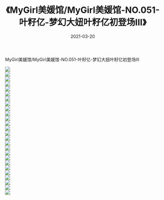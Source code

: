 ﻿---
layout: post
title:  《MyGirl美媛馆/MyGirl美媛馆-NO.051-叶籽亿-梦幻大妞叶籽亿初登场III》
date:   2021-03-20
img: http://img.660000.xyz/Sharelink/网络美图/2021/MyGirl美媛馆/MyGirl美媛馆-NO.051-叶籽亿-梦幻大妞叶籽亿初登场III/000.jpg
categories: [美女, 清纯, 唯美]
---

MyGirl美媛馆/MyGirl美媛馆-NO.051-叶籽亿-梦幻大妞叶籽亿初登场III

 ![](http://img.660000.xyz/Sharelink/网络美图/2021/MyGirl美媛馆/MyGirl美媛馆-NO.051-叶籽亿-梦幻大妞叶籽亿初登场III/001.jpg) <br>![](http://img.660000.xyz/Sharelink/网络美图/2021/MyGirl美媛馆/MyGirl美媛馆-NO.051-叶籽亿-梦幻大妞叶籽亿初登场III/002.jpg) <br>![](http://img.660000.xyz/Sharelink/网络美图/2021/MyGirl美媛馆/MyGirl美媛馆-NO.051-叶籽亿-梦幻大妞叶籽亿初登场III/003.jpg) <br>![](http://img.660000.xyz/Sharelink/网络美图/2021/MyGirl美媛馆/MyGirl美媛馆-NO.051-叶籽亿-梦幻大妞叶籽亿初登场III/004.jpg) <br>![](http://img.660000.xyz/Sharelink/网络美图/2021/MyGirl美媛馆/MyGirl美媛馆-NO.051-叶籽亿-梦幻大妞叶籽亿初登场III/005.jpg) <br>![](http://img.660000.xyz/Sharelink/网络美图/2021/MyGirl美媛馆/MyGirl美媛馆-NO.051-叶籽亿-梦幻大妞叶籽亿初登场III/006.jpg) <br>![](http://img.660000.xyz/Sharelink/网络美图/2021/MyGirl美媛馆/MyGirl美媛馆-NO.051-叶籽亿-梦幻大妞叶籽亿初登场III/007.jpg) <br>![](http://img.660000.xyz/Sharelink/网络美图/2021/MyGirl美媛馆/MyGirl美媛馆-NO.051-叶籽亿-梦幻大妞叶籽亿初登场III/008.jpg) <br>![](http://img.660000.xyz/Sharelink/网络美图/2021/MyGirl美媛馆/MyGirl美媛馆-NO.051-叶籽亿-梦幻大妞叶籽亿初登场III/009.jpg) <br>![](http://img.660000.xyz/Sharelink/网络美图/2021/MyGirl美媛馆/MyGirl美媛馆-NO.051-叶籽亿-梦幻大妞叶籽亿初登场III/010.jpg) <br>![](http://img.660000.xyz/Sharelink/网络美图/2021/MyGirl美媛馆/MyGirl美媛馆-NO.051-叶籽亿-梦幻大妞叶籽亿初登场III/011.jpg) <br>![](http://img.660000.xyz/Sharelink/网络美图/2021/MyGirl美媛馆/MyGirl美媛馆-NO.051-叶籽亿-梦幻大妞叶籽亿初登场III/012.jpg) <br>![](http://img.660000.xyz/Sharelink/网络美图/2021/MyGirl美媛馆/MyGirl美媛馆-NO.051-叶籽亿-梦幻大妞叶籽亿初登场III/013.jpg) <br>![](http://img.660000.xyz/Sharelink/网络美图/2021/MyGirl美媛馆/MyGirl美媛馆-NO.051-叶籽亿-梦幻大妞叶籽亿初登场III/014.jpg) <br>![](http://img.660000.xyz/Sharelink/网络美图/2021/MyGirl美媛馆/MyGirl美媛馆-NO.051-叶籽亿-梦幻大妞叶籽亿初登场III/015.jpg) <br>![](http://img.660000.xyz/Sharelink/网络美图/2021/MyGirl美媛馆/MyGirl美媛馆-NO.051-叶籽亿-梦幻大妞叶籽亿初登场III/016.jpg) <br>![](http://img.660000.xyz/Sharelink/网络美图/2021/MyGirl美媛馆/MyGirl美媛馆-NO.051-叶籽亿-梦幻大妞叶籽亿初登场III/017.jpg) <br>![](http://img.660000.xyz/Sharelink/网络美图/2021/MyGirl美媛馆/MyGirl美媛馆-NO.051-叶籽亿-梦幻大妞叶籽亿初登场III/018.jpg) <br>![](http://img.660000.xyz/Sharelink/网络美图/2021/MyGirl美媛馆/MyGirl美媛馆-NO.051-叶籽亿-梦幻大妞叶籽亿初登场III/019.jpg) <br>![](http://img.660000.xyz/Sharelink/网络美图/2021/MyGirl美媛馆/MyGirl美媛馆-NO.051-叶籽亿-梦幻大妞叶籽亿初登场III/020.jpg) <br>![](http://img.660000.xyz/Sharelink/网络美图/2021/MyGirl美媛馆/MyGirl美媛馆-NO.051-叶籽亿-梦幻大妞叶籽亿初登场III/021.jpg) <br>![](http://img.660000.xyz/Sharelink/网络美图/2021/MyGirl美媛馆/MyGirl美媛馆-NO.051-叶籽亿-梦幻大妞叶籽亿初登场III/022.jpg) <br>![](http://img.660000.xyz/Sharelink/网络美图/2021/MyGirl美媛馆/MyGirl美媛馆-NO.051-叶籽亿-梦幻大妞叶籽亿初登场III/023.jpg) <br>![](http://img.660000.xyz/Sharelink/网络美图/2021/MyGirl美媛馆/MyGirl美媛馆-NO.051-叶籽亿-梦幻大妞叶籽亿初登场III/024.jpg) <br>![](http://img.660000.xyz/Sharelink/网络美图/2021/MyGirl美媛馆/MyGirl美媛馆-NO.051-叶籽亿-梦幻大妞叶籽亿初登场III/025.jpg) <br>![](http://img.660000.xyz/Sharelink/网络美图/2021/MyGirl美媛馆/MyGirl美媛馆-NO.051-叶籽亿-梦幻大妞叶籽亿初登场III/026.jpg) <br>